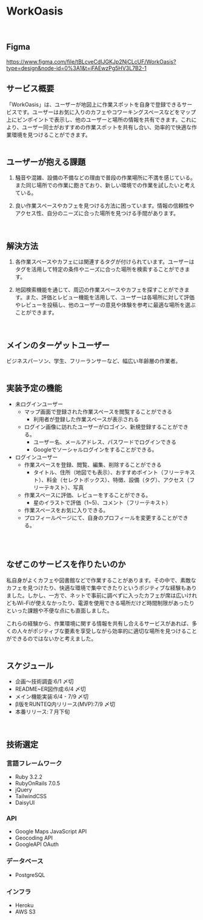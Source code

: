 # WorkOasis </br>
</br>

## Figma
https://www.figma.com/file/tBLcveCdIJGKJp2NjCLcUF/WorkOasis?type=design&node-id=0%3A1&t=jFAEwzPg5HV3L7B2-1 </br>


## サービス概要
「WorkOasis」は、ユーザーが地図上に作業スポットを自身で登録できるサービスです。ユーザーはお気に入りのカフェやコワーキングスペースなどをマップ上にピンポイントで表示し、他のユーザーと場所の情報を共有できます。これにより、ユーザー同士がおすすめの作業スポットを共有し合い、効率的で快適な作業環境を見つけることができます。</br>
</br>

## ユーザーが抱える課題
1. 騒音や混雑、設備の不備などの理由で普段の作業場所に不満を感じている。また同じ場所での作業に飽きており、新しい環境での作業を試したいと考えている。

2. 良い作業スペースやカフェを見つける方法に困っています。情報の信頼性やアクセス性、自分のニーズに合った場所を見つける手間があります。</br>
</br>

## 解決方法
1. 各作業スペースやカフェには関連するタグが付けられています。ユーザーはタグを活用して特定の条件やニーズに合った場所を検索することができます。

2. 地図検索機能を通じて、周辺の作業スペースやカフェを探すことができます。また、評価とレビュー機能を活用して、ユーザーは各場所に対して評価やレビューを投稿し、他のユーザーの意見や体験を参考に最適な場所を選ぶことができます。</br>
</br>

## メインのターゲットユーザー
ビジネスパーソン、学生、フリーランサーなど、幅広い年齢層の作業者。</br>
</br>

## 実装予定の機能
- 未ログインユーザー
  - マップ画面で登録された作業スペースを閲覧することができる
    - 利用者が登録した作業スペースが表示される
  - ログイン画像に訪れたユーザーがロゴイン、新規登録することができる。
    - ユーザー名、メールアドレス、パスワードでログインできる
    - Googleでソーシャルログインをすることができる。
- ログインユーザー
  - 作業スペースを登録、閲覧、編集、削除することができる
    - タイトル、住所（地図でも表示）、おすすめポイント（フリーテキスト）、料金（セレクトボックス）、特徴、設備（タグ）、アクセス（フリーテキスト）、写真
  - 作業スペースに評価、レビューをすることができる。
    - 星のイラストで評価（1~5)、コメント（フリーテキスト）
  - 作業スペースをお気に入りできる。
  - プロフィールページにて、自身のプロフィールを変更することができる。
</br>
</br>

## なぜこのサービスを作りたいのか
私自身がよくカフェや図書館などで作業することがあります。その中で、素敵なカフェを見つけたり、快適な環境で集中できたりというポジティブな経験もありました。しかし、一方で、ネットで事前に調べずに入ったカフェが席は広いけれどもWi-Fiが使えなかったり、電源を使用できる場所だけど時間制限があったりといった課題や不便な点にも直面しました。

これらの経験から、作業環境に関する情報を共有し合えるサービスがあれば、多くの人々がポジティブな要素を享受しながら効率的に適切な場所を見つけることができるのではないかと考えました。</br>
</br>

## スケジュール
- 企画〜技術調査:6/1 〆切
- README~ER図作成:6/4 〆切
- メイン機能実装:6/4 - 7/9 〆切
- β版をRUNTEQ内リリース(MVP):7/9 〆切
- 本番リリース:７月下旬</br>
</br>

## 技術選定
### 言語フレームワーク
- Ruby 3.2.2
- RubyOnRails 7.0.5
- jQuery
- TailwindCSS
- DaisyUI
### API
- Google Maps JavaScript API
- Geocoding API
- GoogleAPI OAuth

### データベース
- PostgreSQL

### インフラ
- Heroku
- AWS S3







